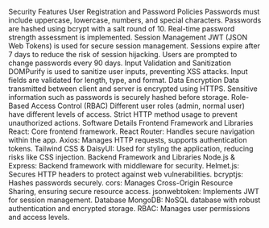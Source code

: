 Security Features
User Registration and Password Policies
Passwords must include uppercase, lowercase, numbers, and special characters.
Passwords are hashed using bcrypt with a salt round of 10.
Real-time password strength assessment is implemented.
Session Management
JWT (JSON Web Tokens) is used for secure session management.
Sessions expire after 7 days to reduce the risk of session hijacking.
Users are prompted to change passwords every 90 days.
Input Validation and Sanitization
DOMPurify is used to sanitize user inputs, preventing XSS attacks.
Input fields are validated for length, type, and format.
Data Encryption
Data transmitted between client and server is encrypted using HTTPS.
Sensitive information such as passwords is securely hashed before storage.
Role-Based Access Control (RBAC)
Different user roles (admin, normal user) have different levels of access.
Strict HTTP method usage to prevent unauthorized actions.
Software Details
Frontend Framework and Libraries
React: Core frontend framework.
React Router: Handles secure navigation within the app.
Axios: Manages HTTP requests, supports authentication tokens.
Tailwind CSS & DaisyUI: Used for styling the application, reducing risks like CSS injection.
Backend Framework and Libraries
Node.js & Express: Backend framework with middleware for security.
Helmet.js: Secures HTTP headers to protect against web vulnerabilities.
bcryptjs: Hashes passwords securely.
cors: Manages Cross-Origin Resource Sharing, ensuring secure resource access.
jsonwebtoken: Implements JWT for session management.
Database
MongoDB: NoSQL database with robust authentication and encrypted storage.
RBAC: Manages user permissions and access levels.